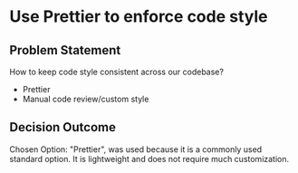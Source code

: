 # Use Prettier to enforce code style

## Problem Statement

How to keep code style consistent across our codebase?

* Prettier
* Manual code review/custom style

## Decision Outcome

Chosen Option: "Prettier", was used because it is a commonly used standard option. It is lightweight and does not require much customization.